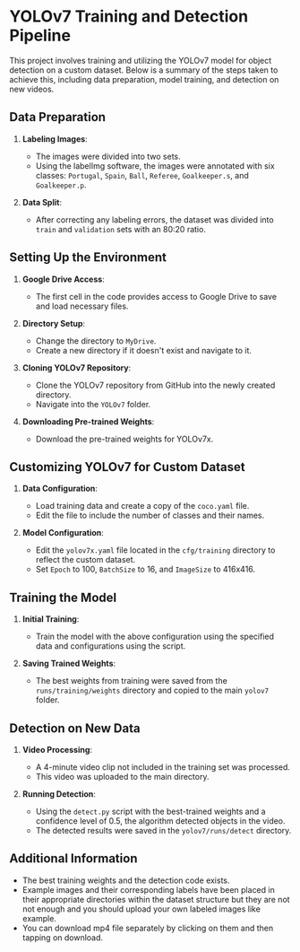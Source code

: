 # YOLOv7 Training and Detection Pipeline

This project involves training and utilizing the YOLOv7 model for object detection on a custom dataset. Below is a summary of the steps taken to achieve this, including data preparation, model training, and detection on new videos.

## Data Preparation

1. **Labeling Images**:
    - The images were divided into two sets.
    - Using the labelImg software, the images were annotated with six classes: `Portugal`, `Spain`, `Ball`, `Referee`, `Goalkeeper.s`, and `Goalkeeper.p`.

2. **Data Split**:
    - After correcting any labeling errors, the dataset was divided into `train` and `validation` sets with an 80:20 ratio.

## Setting Up the Environment

1. **Google Drive Access**:
    - The first cell in the code provides access to Google Drive to save and load necessary files.

2. **Directory Setup**:
    - Change the directory to `MyDrive`.
    - Create a new directory if it doesn't exist and navigate to it.

3. **Cloning YOLOv7 Repository**:
    - Clone the YOLOv7 repository from GitHub into the newly created directory.
    - Navigate into the `YOLOv7` folder.

4. **Downloading Pre-trained Weights**:
    - Download the pre-trained weights for YOLOv7x.

## Customizing YOLOv7 for Custom Dataset

1. **Data Configuration**:
    - Load training data and create a copy of the `coco.yaml` file.
    - Edit the file to include the number of classes and their names.

2. **Model Configuration**:
    - Edit the `yolov7x.yaml` file located in the `cfg/training` directory to reflect the custom dataset.
    - Set `Epoch` to 100, `BatchSize` to 16, and `ImageSize` to 416x416.

## Training the Model

1. **Initial Training**:
    - Train the model with the above configuration using the specified data and configurations using the script.

2. **Saving Trained Weights**:
    - The best weights from training were saved from the `runs/training/weights` directory and copied to the main `yolov7` folder.

## Detection on New Data

1. **Video Processing**:
    - A 4-minute video clip not included in the training set was processed.
    - This video was uploaded to the main directory.

2. **Running Detection**:
    - Using the `detect.py` script with the best-trained weights and a confidence level of 0.5, the algorithm detected objects in the video.
    - The detected results were saved in the `yolov7/runs/detect` directory.

## Additional Information

- The best training weights and the detection code exists.
- Example images and their corresponding labels have been placed in their appropriate directories within the dataset structure but they are not not enough and you should upload your own labeled images like example.
- You can download mp4 file separately by clicking on them and then tapping on download.


